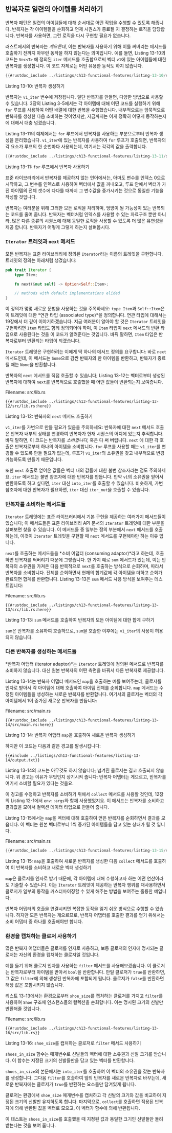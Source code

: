 ## 반복자로 일련의 아이템들 처리하기

반복자 패턴은 일련의 아이템들에 대해 순서대로 어떤 작업을 수행할 수
있도록 해줍니다. 반복자는 각 아이템들을 순회하고 언제 시퀀스가
종료될 지 결정하는 로직을 담당합니다. 반복자를 사용하면, 그런 로직을
다시 구현할 필요가 없습니다.

러스트에서의 반복자는 *게으른데*, 이는 반복자를 사용하기 위해 이를 써버리는
메서드를 호출하기 전까지 아무런 동작을 하지 않는다는 의미입니다. 예를 들면,
Listing 13-10의 코드는 `Vec<T>` 에 정의된 `iter` 메서드를 호출함으로써
벡터 `v1`에 있는 아이템들에 대한 반복자를 생성합니다. 이 코드 자체로는 어떤
유용한 동작도 하지 않습니다.

```rust
{{#rustdoc_include ../listings/ch13-functional-features/listing-13-10/src/main.rs:here}}
```

<span class="caption">Listing 13-10: 반복자 생성하기</span>

반복자는 `v1_iter` 변수에 저장됩니다. 일단 반복자를 만들면, 다양한 방법으로
사용할 수 있습니다. 3장의 Listing 3-5에서는 각 아이템에 대해 어떤 코드를
실행하기 위해 `for` 루프를 사용하여 어떤 배열에 대한 반복을 수행했습니다.
내부적으로는 암묵적으로 반복자를 생성한 다음 소비하는 것이었지만, 지금까지는
이게 정확히 어떻게 동작하는지에 대해서 대충 넘겼습니다.

Listing 13-11의 예제에서는 `for` 루프에서 반복자를 사용하는 부분으로부터
반복자 생성을 분리했습니다. `v1_iter`에 있는 반복자를 사용하여 `for`
루프가 호출되면, 반복자의 각 요소가 루프의 한 순번마다 사용되는데, 여기서는
각각의 값을 출력합니다.

```rust
{{#rustdoc_include ../listings/ch13-functional-features/listing-13-11/src/main.rs:here}}
```

<span class="caption">Listing 13-11: `for` 루프에서 반복자 사용하기</span>

표준 라이브러리에서 반복자를 제공하지 않는 언어에서는, 아마도
변수를 인덱스 0으로 시작하고, 그 변수를 인덱스로 사용하여
벡터에서 값을 꺼내오고, 루프 안에서 벡터가 가진 아이템의 전체
갯수에 다다를 때까지 그 변수값을 중가시키는 것으로 동일한
기능을 작성할 것입니다.

반복자는 여러분을 위해 그러한 모든 로직을 처리하며, 엉망이 될 가능성이 
있는 반복되는 코드를 줄여 줍니다. 반복자는 벡터처럼 인덱스를 사용할 수 있는
자료구조 뿐만 아니라, 많은 다른 종류의 시퀀스에 대해 동일한 로직을 사용할 수
있도록 더 많은 유연성을 제공 합니다. 반복자가 어떻게 그렇게 하는지 살펴봅시다.

### `Iterator` 트레잇과 `next` 메서드

모든 반복자는 표준 라이브러리에 정의된 `Iterator`라는 이름의 트레잇을
구현합니다. 트레잇의 정의는 아래처럼 생겼습니다:

```rust
pub trait Iterator {
    type Item;

    fn next(&mut self) -> Option<Self::Item>;

    // methods with default implementations elided
}
```

이 정의가 몇몇 새로운 문법을 사용하는 것을 주목하세요: `type Item`과
`Self::Item`은 이 트레잇에 대한 *연관 타입 (associated type)*을 정의합니다.
연관 타입에 대해서는 19장에서 더 깊이 이야기하겠습니다. 지금 여러분이 알아야 할
것은 `Iterator` 트레잇을 구현하려면 `Item` 타입도 함께 정의되어야 하며,
이 `Item` 타입이 `next` 메서드의 반환 타입으로 사용된다는 것을 이 코드가
알려준다는 것입니다. 바꿔 말하면, `Item` 타입은 반복자로부터 반환되는 타입이
되겠습니다.

`Iterator` 트레잇은 구현하려는 이에게 딱 하나의 메서드 정의를 요구합니다: 바로
`next` 메서드인데, 이 메서드는 `Some`으로 감싼 반복자의 한 아이템을 반환하고,
반복자가 종료될 때는 `None`을 반환합니다.

반복자의 `next` 메서드를 직접 호출할 수 있습니다; Listing 13-12는
벡터로부터 생성된 반복자에 대하여 `next`를 반복적으로 호출했을 때 어떤
값들이 반환되는지 보여줍니다.

<span class="filename">Filename: src/lib.rs</span>

```rust,noplayground
{{#rustdoc_include ../listings/ch13-functional-features/listing-13-12/src/lib.rs:here}}
```

<span class="caption">Listing 13-12: 반복자의 `next` 메서드
호출하기</span>

`v1_iter`를 가변으로 만들 필요가 있음을 주의하세요: 반복자에 대한 `next`
메서드 호출은 반복자 내부의 상태를 변경하여 반복자가 현재 시퀀스의 어디에
있는지 추적합니다. 바꿔 말하면, 이 코드는 반복자를 *소비합니다*, 혹은 다
써 버립니다. `next` 에 대한 각 호출은 반복자로부터 하나의 아이템을 소비합니다.
`for` 루프를 사용할 때는 `v1_iter`를 변경할 수 있도록 만들 필요가 없는데, 
루프가 `v1_iter`의 소유권을 갖고 내부적으로 변경 가능하도록 만들기 때문입니다.

또한 `next` 호출로 얻어온 값들은 벡터 내의 값들에 대한 불변
참조자라는 점도 주의하세요. `iter` 메서드는 불변 참조자에 대한
반복자를 만듭니다. 만약 `v1`의 소유권을 얻어서 반환하도록 하고
싶다면, `iter` 대신 `into_iter`를 호출할 수 있습니다. 비슷하게,
가변 참조자에 대한 반복자가 필요하면, `iter` 대신 `iter_mut`을
호출할 수 있습니다.

### 반복자를 소비하는 메서드들

`Iterator` 트레잇에는 표준 라이브러리에서 기본 구현을 제공하는
여러가지 메서드들이 있습니다; 이 메서드들은 표준 라이브러리 API
문서의 `Iterator` 트레잇에 대한 부분을 살펴보면 찾을 수 있습니다.
이 메서드들 중 일부는 정의 부분에서 `next` 메서드를 호출하는데,
이것이 `Iterator` 트레잇을 구현할 때 `next` 메서드를 구현해야만
하는 이유 입니다.

`next`를 호출하는 메서드들을 *소비 어댑터 (consuming adaptor)*라고 하는데,
호출하면 반복자를 써버리기 때문에 그렇습니다. 한 가지 예로 `sum` 메서드가 있는데,
이는 반복자의 소유권을 가져온 다음 반복적으로 `next`를 호출하는 방식으로
순회하며, 따라서 반복자를 소비합니다. 전체를 순회하면서 현재의 합계값에
각 아이템을 더하고 순회가 완료되면 합계를 반환합니다. Listing 13-13은
`sum` 메서드 사용 방식을 보여주는 테스트입니다:

<span class="filename">Filename: src/lib.rs</span>

```rust,noplayground
{{#rustdoc_include ../listings/ch13-functional-features/listing-13-13/src/lib.rs:here}}
```

<span class="caption">Listing 13-13: `sum` 메서드를 호출하여 반복자의
모든 아이템에 대한 합계 구하기</span>

`sum`은 반복자를 소유하여 호출하므로, `sum`을 호출한 이후에는 `v1_iter`의
사용이 허용되지 않습니다.

### 다른 반복자를 생성하는 메서드들

*반복자 어댑터 (iterator adaptor)*는 `Iterator` 트레잇에 정의된 메서드로
반복자를 소비하지 않습니다. 대신 원본 반복자의 어떤 측면을 바꿔서 다른
반복자로 제공합니다.

Listing 13-14는 반복자 어댑터 메서드인 `map`을 호출하는 예를 보여주는데,
클로저를 인자로 받아서 각 아이템에 대해 호출하여 아이템 전체를 순회합니다.
`map` 메서드는 수정된 아이템들을 생성하는 새로운 반복자를 반환합니다.
여기서의 클로저는 벡터의 각 아이템에서 1이 증가된 새로운 반복자를
만듭니다:

<span class="filename">Filename: src/main.rs</span>

```rust,not_desired_behavior
{{#rustdoc_include ../listings/ch13-functional-features/listing-13-14/src/main.rs:here}}
```

<span class="caption">Listing 13-14: 반복자 어댑터 `map`을 호출하여
새로운 반복자 생성하기</span>

하지만 이 코드는 다음과 같은 경고를 발생시킵니다:

```console
{{#include ../listings/ch13-functional-features/listing-13-14/output.txt}}
```

Listing 13-14의 코드는 아무것도 하지 않습니다; 넘겨진 클로저는 결코 호출되지
않습니다. 위 경고는 이유가 무엇인지 상기시켜 줍니다: 반복자 어댑터는 게으르고,
반복자를 여기서 소비할 필요가 있다는 것을요.

이 경고를 수정하고 반복자를 소비하기 위해서 `collect` 메서드를 사용할
것인데, 12장의 Listing 12-1에서 `env::args`와 함께 사용했었지요. 이
메서드는 반복자를 소비하고 결과값을 모아서 컬렉션 데이터 타입으로 만들어
줍니다.

Listing 13-15에서는 `map`을 벡터에 대해 호출하여 얻은 반복자를 순회하면서
결과를 모읍니다. 이 벡터는 원본 벡터로부터 1씩 증가된 아이템들을 담고 있는
상태가 될 것 입니다.

<span class="filename">Filename: src/main.rs</span>

```rust
{{#rustdoc_include ../listings/ch13-functional-features/listing-13-15/src/main.rs:here}}
```

<span class="caption">Listing 13-15: `map`을 호출하여 새로운 반복자를
생성한 다음 `collect` 메서드를 호출하여 이 반복자를 소비하고 새로운 벡터
생성하기</span>

`map`은 클로저를 인자로 받기 때문에, 각 아이템에 대해 수행하고자 하는 어떤
연산이라도 기술할 수 있습니다. 이는 `Iterator` 트레잇이 제공하는 반복자 행위를
재사용하면서 클로저가 일부의 동작을 커스터마이징할 수 있게 해주는 방법을 보여주는
훌륭한 예입니다.

반복자 어댑터의 호출을 연결시키면 복잡한 동작을 읽기 쉬운 방식으로 수행할
수 있습니다. 하지만 모든 반복자는 게으르므로, 반복자 어댑터를 호출한 결과를
얻기 위해서는 소비 어댑터 중 하나를 호출해야만 합니다.

### 환경을 캡쳐하는 클로저 사용하기

많은 반복자 어댑터들은 클로저를 인자로 사용하고, 보통 클로저의
인자에 명시되는 클로저는 자신의 환경을 캡처하는 클로저일
것입니다.

예를 들기 위해 클로저 인자를 사용하는 `filter` 메서드를 사용해보겠습니다.
이 클로저는 반복자로부터 아이템을 받아서 `bool`을 반환합니다. 만일 클로저가
`true`를 반환하면, 그 값은 `filter`에 의해 생성된 반복자에 포함되게 됩니다.
클로저가 `false`를 반환하면 해당 값은 포함시키지 않습니다.

리스트 13-13에서는 환경으로부터 `shoe_size`를 캡처하는 클로저를 가지고
`filter`를 사용하여 `Shoe` 구조체 인스턴스들의 컬렉션을 순회합니다.
이는 명시된 크기의 신발만 반환해줄 것입니다.

<span class="filename">Filename: src/lib.rs</span>

```rust,noplayground
{{#rustdoc_include ../listings/ch13-functional-features/listing-13-16/src/lib.rs}}
```

<span class="caption">Listing 13-16: `shoe_size`를 캡처하는 클로저로
`filter` 메서드 사용하기</span>

`shoes_in_size` 함수는 매개변수로 신발들의 벡터에 대한 소유권과 신발
크기를 받습니다. 이 함수는 지정된 크기의 신발들만을 담고 있는 벡터를
반환합니다.

`shoes_in_size`의 본문에서는 `into_iter`를 호출하여 이 벡터의 소유권을
갖는 반복자를 생성합니다. 그다음 `filter`를 호출하여 앞의 반복자를
새로운 반복자로 바꾸는데, 새로운 반복자에는 클로저가 `true`를 반환하는
요소들만 담겨있게 됩니다.

클로저는 환경에서 `shoe_size` 매개변수를 캡처하고 각 신발의
크기와 값을 비교하여 지정된 크기의 신발만 유지하도록 합니다.
마지막으로, `collect`를 호출하면 적용된 반복자에 의해 반환된 값을
벡터로 모으고, 이 벡터가 함수에 의해 반환됩니다.

이 테스트는 `shoes_in_size`를 호출했을 때 지정된 값과 동일한 크기인
신발들만 돌려받는다는 것을 보여 줍니다.
